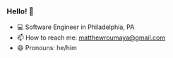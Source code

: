 ### Hello! 👋

- 💻 Software Engineer in Philadelphia, PA
- 📫 How to reach me: matthewroumaya@gmail.com
- 😄 Pronouns: he/him

